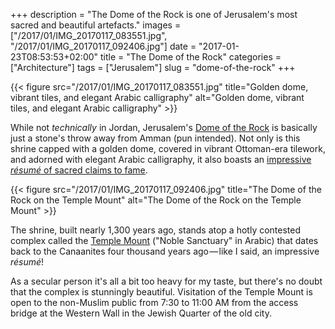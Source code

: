 +++
description = "The Dome of the Rock is one of Jerusalem's most sacred and beautiful artefacts."
images = ["/2017/01/IMG_20170117_083551.jpg", "/2017/01/IMG_20170117_092406.jpg"]
date = "2017-01-23T08:53:53+02:00"
title = "The Dome of the Rock"
categories = ["Architecture"]
tags = ["Jerusalem"]
slug = "dome-of-the-rock"
+++

{{< figure src="/2017/01/IMG_20170117_083551.jpg" title="Golden dome, vibrant tiles, and elegant Arabic calligraphy" alt="Golden dome, vibrant tiles, and elegant Arabic calligraphy" >}}

While not _technically_ in Jordan, Jerusalem's [Dome of the Rock](https://en.wikipedia.org/wiki/Dome_of_the_Rock) is basically just a stone's throw away from Amman (pun intended). Not only is this shrine capped with a golden dome, covered in vibrant Ottoman-era tilework, and adorned with elegant Arabic calligraphy, it also boasts an [impressive *résumé* of sacred claims to fame](https://en.wikipedia.org/wiki/Foundation_Stone).

<!--more-->

{{< figure src="/2017/01/IMG_20170117_092406.jpg" title="The Dome of the Rock on the Temple Mount" alt="The Dome of the Rock on the Temple Mount" >}}

The shrine, built nearly 1,300 years ago, stands atop a hotly contested complex called the [Temple Mount](https://en.wikipedia.org/wiki/Temple_Mount) ("Noble Sanctuary" in Arabic) that dates back to the Canaanites four thousand years ago — like I said, an impressive *résumé*!

As a secular person it's all a bit too heavy for my taste, but there's no doubt that the complex is stunningly beautiful. Visitation of the Temple Mount is open to the non-Muslim public from 7:30 to 11:00 AM from the access bridge at the Western Wall in the Jewish Quarter of the old city.
